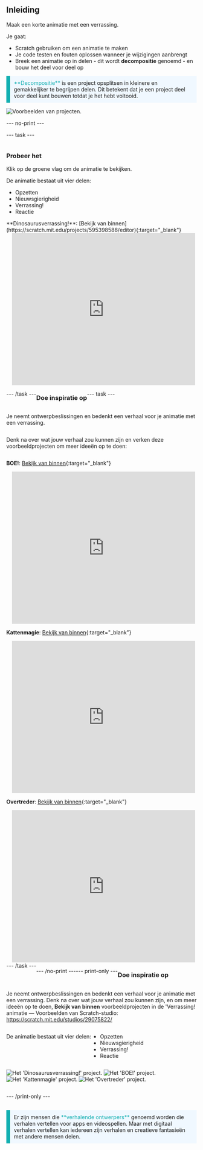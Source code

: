 ## Inleiding

Maak een korte animatie met een verrassing.

Je gaat:

+ Scratch gebruiken om een animatie te maken
+ Je code testen en fouten oplossen wanneer je wijzigingen aanbrengt
+ Breek een animatie op in delen - dit wordt **decompositie** genoemd - en bouw het deel voor deel op

<p style="border-left: solid; border-width:10px; border-color: #0faeb0; background-color: aliceblue; padding: 10px;">
  <span style="color: #0faeb0">**Decompositie**</span> is een project opsplitsen in kleinere en gemakkelijker te begrijpen delen. Dit betekent dat je een project deel voor deel kunt bouwen totdat je het hebt voltooid. 
</p>

![Voorbeelden van projecten.](images/surprise-example.png)

--- no-print ---

--- task ---

<div style="display: flex; flex-wrap: wrap">
<div style="flex-basis: 200px; flex-grow: 1">  

### Probeer het 

Klik op de groene vlag om de animatie te bekijken.

De animatie bestaat uit vier delen:
+ Opzetten
+ Nieuwsgierigheid
+ Verrassing!
+ Reactie

</div>
<div>
**Dinosaurusverrassing!**: [Bekijk van binnen](https://scratch.mit.edu/projects/595398588/editor){:target="_blank"}
<div class="scratch-preview" style="margin-left: 15px;">
  <iframe allowtransparency="true" width="485" height="402" src="https://scratch.mit.edu/projects/embed/595398588/?autostart=false" frameborder="0"></iframe>
</div>

</div>

--- /task ---

### Doe inspiratie op

--- task ---

Je neemt ontwerpbeslissingen en bedenkt een verhaal voor je animatie met een verrassing.

Denk na over wat jouw verhaal zou kunnen zijn en verken deze voorbeeldprojecten om meer ideeën op te doen:

**BOE!**: [Bekijk van binnen](https://scratch.mit.edu/projects/595399277/editor){:target="_blank"}
<div class="scratch-preview" style="margin-left: 15px;">
  <iframe allowtransparency="true" width="485" height="402" src="https://scratch.mit.edu/projects/embed/595399277/?autostart=false" frameborder="0"></iframe>
</div>

**Kattenmagie**: [Bekijk van binnen](https://scratch.mit.edu/projects/595399647/editor){:target="_blank"}
<div class="scratch-preview" style="margin-left: 15px;">
  <iframe allowtransparency="true" width="485" height="402" src="https://scratch.mit.edu/projects/embed/595399647/?autostart=false" frameborder="0"></iframe>
</div>

**Overtreder**: [Bekijk van binnen](https://scratch.mit.edu/projects/595400162/editor){:target="_blank"}
<div class="scratch-preview" style="margin-left: 15px;">
  <iframe allowtransparency="true" width="485" height="402" src="https://scratch.mit.edu/projects/embed/595400162/?autostart=false" frameborder="0"></iframe>
</div>
--- /task ---

--- /no-print ---

--- print-only ---

### Doe inspiratie op

Je neemt ontwerpbeslissingen en bedenkt een verhaal voor je animatie met een verrassing. Denk na over wat jouw verhaal zou kunnen zijn, en om meer ideeën op te doen, **Bekijk van binnen** voorbeeldprojecten in de 'Verrassing! animatie — Voorbeelden van Scratch-studio: https://scratch.mit.edu/studios/29075822/

De animatie bestaat uit vier delen:
+ Opzetten
+ Nieuwsgierigheid
+ Verrassing!
+ Reactie

![Het 'Dinosaurusverrassing!' project.](images/dinosaur-surprise.png) ![Het 'BOE!' project.](images/boo.png) ![Het 'Kattenmagie' project.](images/cat-magic.png) ![Het 'Overtreder' project.](images/tresspass.png)

--- /print-only ---

<p style="border-left: solid; border-width:10px; border-color: #0faeb0; background-color: aliceblue; padding: 10px;">
Er zijn mensen die <span style="color: #0faeb0">**verhalende ontwerpers**</span> genoemd worden die verhalen vertellen voor apps en videospellen. Maar met digitaal verhalen vertellen kan iedereen zijn verhalen en creatieve fantasieën met andere mensen delen.
</p>
 
